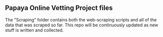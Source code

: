## Papaya Online Vetting Project files

The "Scraping" folder contains both the web-scraping scripts and all of the data that was scraped so far. This repo will be continuously updated as new stuff is written and collected.
